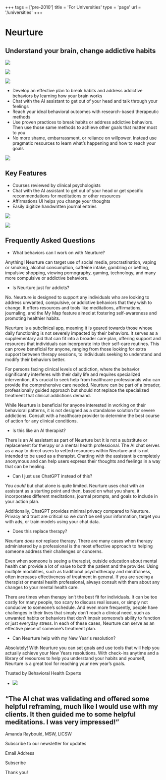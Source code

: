 +++
tags = ['pre-2010']
title = 'For Universities'
type = 'page'
url = '/universities'
+++











# Neurture





## Understand your brain, change addictive habits







[![](https://images.squarespace-cdn.com/content/v1/656e8d56424c0c6739af3e79/102fb15e-f88d-46fc-99dd-04e9e6082e8c/app-store-download.png)](https://apps.apple.com/app/id6467687675)








[![](https://images.squarespace-cdn.com/content/v1/656e8d56424c0c6739af3e79/99cde65d-ff95-4771-a15d-072454d275ea/get-it-google-play.png)](https://play.google.com/store/apps/details?id=com.bradydowling.unshame)
















![](https://images.squarespace-cdn.com/content/v1/656e8d56424c0c6739af3e79/775e0999-15c5-4e42-8134-7bf69c1e5d48/iPhone+13.png)








- Develop an effective plan to break habits and address addictive behaviors by learning how your brain works
- Chat with the AI assistant to get out of your head and talk through your feelings
- Reach your ideal behavioral outcomes with research\-based therapeutic methods
- Use proven practices to break habits or address addictive behaviors. Then use those same methods to achieve other goals that matter most to you
- No more shame, embarrassment, or reliance on willpower. Instead use pragmatic resources to learn what’s happening and how to reach your goals






























![](https://images.squarespace-cdn.com/content/v1/656e8d56424c0c6739af3e79/f4291f35-03e0-4fd3-a73d-c97310764e30/picture-journal.png)








## Key Features





- Courses reviewed by clinical psychologists
- Chat with the AI assistant to get out of your head or get specific recommendations for meditations or other resources
- Affirmations UI helps you change your thoughts
- Easily digitize handwritten journal entries







[![](https://images.squarespace-cdn.com/content/v1/656e8d56424c0c6739af3e79/102fb15e-f88d-46fc-99dd-04e9e6082e8c/app-store-download.png)](https://apps.apple.com/app/id6467687675)








[![](https://images.squarespace-cdn.com/content/v1/656e8d56424c0c6739af3e79/99cde65d-ff95-4771-a15d-072454d275ea/get-it-google-play.png)](https://play.google.com/store/apps/details?id=com.bradydowling.unshame)

















## Frequently Asked Questions




- What behaviors can I work on with Neurture?
 












Anything! Neurture can target use of social media, procrastination, vaping or smoking, alcohol consumption, caffeine intake, gambling or betting, impulsive shopping, viewing pornography, gaming, technology, and many more compulsive or addictive behaviors.
- Is Neurture just for addicts?
 












No. Neurture is designed to support any individuals who are looking to address unwanted, compulsive, or addictive behaviors that they wish to change. It offers resources and tools like meditations, affirmations, journaling, and the My Map feature aimed at fostering self\-awareness and promoting healthier habits.  
  
Neurture is a subclinical app, meaning it is geared towards those whose daily functioning is not severely impacted by their behaviors. It serves as a supplementary aid that can fit into a broader care plan, offering support and resources that individuals can incorporate into their self\-care routines. This can prove beneficial for anyone, ranging from those looking for extra support between therapy sessions, to individuals seeking to understand and modify their behaviors better.  
  
For persons facing clinical levels of addiction, where the behavior significantly interferes with their daily life and requires specialized intervention, it's crucial to seek help from healthcare professionals who can provide the comprehensive care needed. Neurture can be part of a broader, professionally guided approach but should not replace the specialized treatment that clinical addictions demand.  
  
While Neurture is beneficial for anyone interested in working on their behavioral patterns, it is not designed as a standalone solution for severe addictions. Consult with a healthcare provider to determine the best course of action for any clinical conditions.
- Is this like an AI therapist?
 












There is an AI assistant as part of Neurture but it is not a substitute or replacement for therapy or a mental health professional. The AI chat serves as a way to direct users to vetted resources within Neurture and is not intended to be used as a therapist. Chatting with the assistant is completely anonymous and can help users express their thoughts and feelings in a way that can be healing.
- Can I just use ChatGPT instead of this?
 












You *could* but chat alone is quite limited. Neurture uses chat with an assistant as a starting point and then, based on what you share, it incorporates different meditations, journal prompts, and goals to include in your action plan.

Additionally, ChatGPT provides minimal privacy compared to Neurture. Privacy and trust are critical so we don’t be sell your information, target you with ads, or train models using your chat data.
- Does this replace therapy?
 












Neurture *does not* replace therapy. There are many cases when therapy administered by a professional is the most effective approach to helping someone address their challenges or concerns.

Even when someone is seeing a therapist, outside education about mental health can provide a lot of value to both the patient and the provider. Using multiple modalities, such as traditional psychotherapy and mindfulness, often increases effectiveness of treatment in general. If you are seeing a therapist or mental health professional, always consult with them about any changes to your mental health care.

There are times when therapy isn’t the best fit for individuals. It can be too costly for many people, too scary to discuss real issues, or simply not conducive to someone’s schedule. And even more frequently, people have challenges in their lives that simply don’t reach a clinical need, such as unwanted habits or behaviors that don’t impair someone’s ability to function or just everyday stress. In each of these cases, Neurture can serve as an effective piece of someone’s treatment plan.
- Can Neurture help with my New Year's resolution?
 












Absolutely! With Neurture you can set goals and use tools that will help you actually achieve your New Years resolutions. With check\-ins anytime and a library of resources to help you understand your habits and yourself, Neurture is a great tool for reaching your new year’s goals.















Trusted by Behavioral Health Experts




- ![](https://images.squarespace-cdn.com/content/v1/656e8d56424c0c6739af3e79/7f93e376-5b72-4242-89bd-4232dcef46dd/amanda.jpg)



## “The AI chat was validating and offered some helpful reframing, much like I would use with my clients. It then guided me to some helpful meditations. I was very impressed!”



Amanda Raybould, MSW, LICSW

















Subscribe to our newsletter for updates






Email Address






Subscribe






Thank you!







